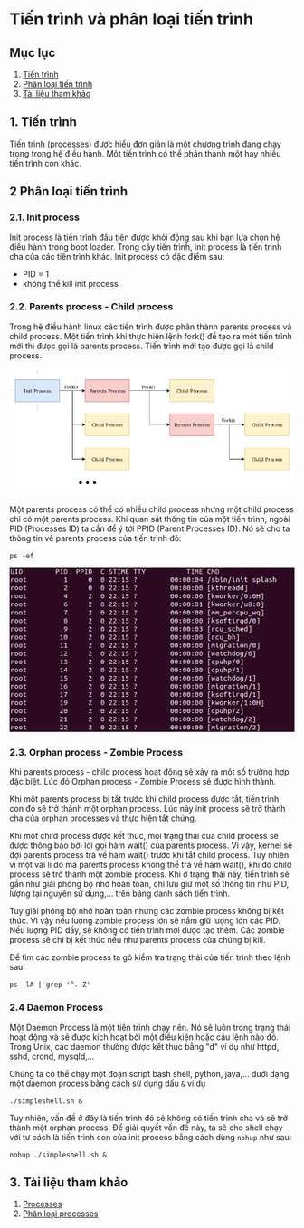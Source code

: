Tiến trình và phân loại tiến trình
===
## Mục lục
1. [Tiến trình](#1.-tiến-trình)
2. [Phân loại tiến trình](#2.-phân-loại-tiến-trình)
3. [Tài liệu tham khảo](#3.-Tài-liệu-tham-khảo)
## 1. Tiến trình
Tiến trình (processes) được hiểu đơn giản là một chương trình đang chạy trong trong hệ điều hành. Môt tiến trình có thể phân thành một hay nhiều tiến trình con khác.
## 2 Phân loại tiến trình

### 2.1. Init process

Init process là tiến trình đầu tiên được khỏi động sau khi bạn lựa chọn hệ điều hành trong boot loader. Trong cây tiến trình, init process là tiến trình cha của các tiến trình khác. Init process có đặc điểm sau:
- PID = 1
- không thể kill init process

### 2.2. Parents process - Child process
Trong hệ điều hành linux các tiến trình được phân thành parents process và child process. Một tiến trình khi thực hiện lệnh fork() để tạo ra một tiến trình mới thì đưọc gọi là parents process. Tiến trình mới tạo được gọi là child process.

![image](../images/process01.png)

Một parents process có thể có nhiều child process nhưng một child process chỉ có một parents process. Khi quan sát thông tin của một tiến trình, ngoài PID (Processes ID) ta cần để ý tới PPID (Parent Processes ID). Nó sẽ cho ta thông tin về parents process của tiến trình đó:
```
ps -ef
```
![image](../images/process02.png)

### 2.3. Orphan process - Zombie Process

Khi parents process - child process hoạt động sẽ xảy ra một số trường hợp đặc biệt. Lúc đó Orphan process - Zombie Process sẽ được hình thành.

Khi một parents process bị tắt trước khi child process được tắt, tiến trình con đó sẽ trở thành một orphan process. Lúc này init process sẽ trở thành cha của orphan processes và thực hiện tắt chúng.

Khi một child process được kết thúc, mọi trạng thái của child process sẽ được thông báo bởi lời gọi hàm wait() của parents process. Vì vậy, kernel sẽ đợi parents process trả về hàm wait() trước khi tắt child process. Tuy nhiên vì một vài lí do mà parents process không thể trả về hàm wait(), khi đó child process sẽ trở thành một zombie process. Khi ở trạng thái này, tiến trình sẽ gần như giải phóng bộ nhớ hoàn toàn, chỉ lưu giữ một số thông tin như PID, lượng tại nguyên sử dụng,... trên bảng danh sách tiến trình.

Tuy giải phóng bộ nhớ hoàn toàn nhưng các zombie process không bị kết thúc. Vì vậy nếu lượng zombie process lớn sẽ nắm giữ lượng lớn các PID. Nếu lượng PID đầy, sẽ không có tiến trình mới được tạo thêm. Các zombie process sẽ chỉ bị kết thúc nếu như parents process của chúng bị kill.

Để tìm các zombie process ta gõ kiểm tra trạng thái của tiến trình theo lệnh sau:
```
ps -lA | grep '^. Z'
```

### 2.4 Daemon Process

Một Daemon Process là một tiến trình chạy nền. Nó sẽ luôn trong trạng thái hoạt động và sẽ được kích hoạt bởi một điều kiện hoặc câu lệnh nào đó. Trong Unix, các daemon thường được kết thúc bằng "d" ví dụ như httpd, sshd, crond, mysqld,...

Chúng ta có thể chạy một đoạn script bash shell, python, java,... dưới dạng một daemon process bằng cách sử dụng dấu `&` ví dụ
```
./simpleshell.sh &
```
Tuy nhiên, vấn đề ở đây là tiến trình đó sẽ không có tiến trình cha và sẽ trở thành một orphan process. Để giải quyết vấn đề này, ta sẽ cho shell chạy với tư cách là tiến trình con của init process bằng cách dùng `nohup` như sau:
```
nohup ./simpleshell.sh &
```

## 3. Tài liệu tham khảo

1. [Processes](https://www.tutorialspoint.com/process-vs-parent-process-vs-child-process)
2. [Phân loại processes](https://www.ibm.com/developerworks/community/blogs/58e72888-6340-46ac-b488-d31aa4058e9c/entry/an_overview_of_linux_processes21?lang=en)